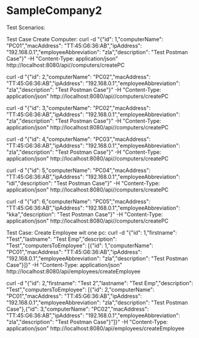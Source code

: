 # SampleCompany2

Test Scenarios:

Test Case Create Computer:
curl -d "{\"id\": 1,\"computerName\": \"PC01\",\"macAddress\": \"TT:45:G6:36:AB\",\"ipAddress\": \"192.168.0.1\",\"employeeAbbreviation\": \"zla\",\"description\": \"Test Postman Case\"}" -H "Content-Type: application/json" http://localhost:8080/api//computers/createPC

curl -d "{\"id\": 2,\"computerName\": \"PC02\",\"macAddress\": \"TT:45:G6:36:AB\",\"ipAddress\": \"192.168.0.1\",\"employeeAbbreviation\": \"zla\",\"description\": \"Test Postman Case\"}" -H "Content-Type: application/json" http://localhost:8080/api//computers/createPC

curl -d "{\"id\": 3,\"computerName\": \"PC02\",\"macAddress\": \"TT:45:G6:36:AB\",\"ipAddress\": \"192.168.0.1\",\"employeeAbbreviation\": \"zla\",\"description\": \"Test Postman Case\"}" -H "Content-Type: application/json" http://localhost:8080/api//computers/createPC

curl -d "{\"id\": 4,\"computerName\": \"PC03\",\"macAddress\": \"TT:45:G6:36:AB\",\"ipAddress\": \"192.168.0.1\",\"employeeAbbreviation\": \"zla\",\"description\": \"Test Postman Case\"}" -H "Content-Type: application/json" http://localhost:8080/api//computers/createPC

curl -d "{\"id\": 5,\"computerName\": \"PC04\",\"macAddress\": \"TT:45:G6:36:AB\",\"ipAddress\": \"192.168.0.1\",\"employeeAbbreviation\": \"idi\",\"description\": \"Test Postman Case\"}" -H "Content-Type: application/json" http://localhost:8080/api//computers/createPC

curl -d "{\"id\": 6,\"computerName\": \"PC05\",\"macAddress\": \"TT:45:G6:36:AB\",\"ipAddress\": \"192.168.0.1\",\"employeeAbbreviation\": \"kka\",\"description\": \"Test Postman Case\"}" -H "Content-Type: application/json" http://localhost:8080/api//computers/createPC

Test Case: Create Employee wit one pc:
curl -d "{\"id\": 1,\"firstname\": \"Test\",\"lastname\": \"Test Emp\",\"description\": \"Test\",\"computersToEmployee\": [{\"id\": 1,\"computerName\": \"PC01\",\"macAddress\": \"TT:45:G6:36:AB\",\"ipAddress\": \"192.168.0.1\",\"employeeAbbreviation\": \"zla\",\"description\": \"Test Postman Case\"}]}" -H "Content-Type: application/json" http://localhost:8080/api/employees/createEmployee

curl -d "{\"id\": 2,\"firstname\": \"Test 2\",\"lastname\": \"Test Emp\",\"description\": \"Test\",\"computersToEmployee\": [{\"id\": 2,\"computerName\": \"PC01\",\"macAddress\": \"TT:45:G6:36:AB\",\"ipAddress\": \"192.168.0.1\",\"employeeAbbreviation\": \"zla\",\"description\": \"Test Postman Case\"},{\"id\": 3,\"computerName\": \"PC02\",\"macAddress\": \"TT:45:G6:36:AB\",\"ipAddress\": \"192.168.0.1\",\"employeeAbbreviation\": \"zla\",\"description\": \"Test Postman Case\"}"]}" -H "Content-Type: application/json" http://localhost:8080/api/employees/createEmployee
